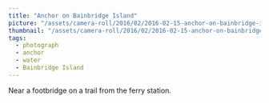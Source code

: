 ```yaml
---
title: "Anchor on Bainbridge Island"
picture: "/assets/camera-roll/2016/02/2016-02-15-anchor-on-bainbridge-island/20160215_215320622_iOS.jpg"
thumbnail: "/assets/camera-roll/2016/02/2016-02-15-anchor-on-bainbridge-island/20160215_215320622_iOS-thumbnail.jpg"
tags:
  - photograph
  - anchor
  - water
  - Bainbridge Island
---
```

Near a footbridge on a trail from the ferry station.
